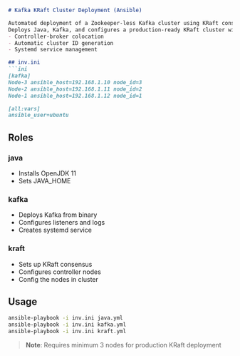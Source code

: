 
```markdown
# Kafka KRaft Cluster Deployment (Ansible)

Automated deployment of a Zookeeper-less Kafka cluster using KRaft consensus mode.  
Deploys Java, Kafka, and configures a production-ready KRaft cluster with:  
- Controller-broker colocation  
- Automatic cluster ID generation  
- Systemd service management  

## inv.ini
```ini
[kafka]
Node-3 ansible_host=192.168.1.10 node_id=3
Node-2 ansible_host=192.168.1.11 node_id=2
Node-1 ansible_host=192.168.1.12 node_id=1

[all:vars]
ansible_user=ubuntu
```

## Roles

### java
- Installs OpenJDK 11
- Sets JAVA_HOME

### kafka 
- Deploys Kafka from binary
- Configures listeners and logs
- Creates systemd service

### kraft
- Sets up KRaft consensus
- Configures controller nodes  
- Config the nodes in cluster

## Usage
```bash
ansible-playbook -i inv.ini java.yml
ansible-playbook -i inv.ini kafka.yml  
ansible-playbook -i inv.ini kraft.yml
```

> **Note**: Requires minimum 3 nodes for production KRaft deployment
